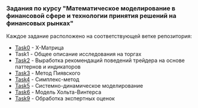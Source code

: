 ### Задания по курсу "Математическое моделирование в финансовой сфере и технологии принятия решений на финансовых рынках"

Каждое задание расположено на соответствующей ветке репозитория:
* [Task0](https://github.com/alkomarova/math_modeling/tree/task0) - X-Матрица 
* Task1 - Общее описание исследования на торгах
* [Task2](https://github.com/alkomarova/math_modeling/tree/task2) - Выработка рекомендаций поведений трейдера на основе паттернов и индикаторов
* [Task3](https://github.com/alkomarova/math_modeling/tree/task6) - Метод Пиявского
* [Task4](https://github.com/alkomarova/math_modeling/tree/task3) - Симплекс-метод
* [Task5](https://github.com/alkomarova/math_modeling/tree/task4) - Системно-динамическое моделирование
* [Task6](https://github.com/alkomarova/math_modeling/tree/task5) - Модель Хольта-Винтерса
* [Task9](https://github.com/alkomarova/math_modeling/tree/task9) - Обработка экспертных оценок